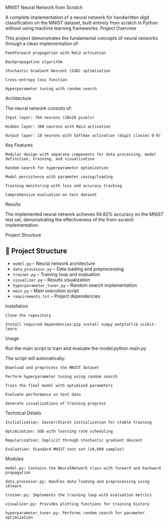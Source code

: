 MNIST Neural Network from Scratch

A complete implementation of a neural network for handwritten digit classification on the MNIST dataset, built entirely from scratch in Python without using machine learning frameworks.
Project Overview

This project demonstrates the fundamental concepts of neural networks through a clean implementation of:

    Feedforward propagation with ReLU activation

    Backpropagation algorithm

    Stochastic Gradient Descent (SGD) optimization

    Cross-entropy loss function

    Hyperparameter tuning with random search

Architecture

The neural network consists of:

    Input layer: 784 neurons (28x28 pixels)

    Hidden layer: 300 neurons with ReLU activation

    Output layer: 10 neurons with Softmax activation (digit classes 0-9)

Key Features

    Modular design with separate components for data processing, model definition, training, and visualization

    Random search for hyperparameter optimization

    Model persistence with parameter saving/loading

    Training monitoring with loss and accuracy tracking

    Comprehensive evaluation on test dataset

Results

The implemented neural network achieves 94.82% accuracy on the MNIST test set, demonstrating the effectiveness of the from-scratch implementation.

Project Structure

## 📂 Project Structure

- `model.py` – Neural network architecture  
- `data_processor.py` – Data loading and preprocessing  
- `trainer.py` – Training loop and evaluation  
- `visualizer.py` – Results visualization  
- `hyperparameter_tuner.py` – Random search implementation  
- `main.py` – Main execution script  
- `requirements.txt` – Project dependencies

Installation

    Clone the repository

    Install required dependencies:pip install numpy matplotlib scikit-learn

Usage

Run the main script to train and evaluate the model:python main.py

The script will automatically:

    Download and preprocess the MNIST dataset

    Perform hyperparameter tuning using random search

    Train the final model with optimized parameters

    Evaluate performance on test data

    Generate visualizations of training progress

Technical Details

    Initialization: Xavier/Glorot initialization for stable training

    Optimization: SGD with learning rate scheduling

    Regularization: Implicit through stochastic gradient descent

    Evaluation: Standard MNIST test set (10,000 samples)

Modules

    model.py: Contains the NeuralNetwork class with forward and backward propagation

    data_processor.py: Handles data loading and preprocessing using sklearn

    trainer.py: Implements the training loop with evaluation metrics

    visualizer.py: Provides plotting functions for training history

    hyperparameter_tuner.py: Performs random search for parameter optimization